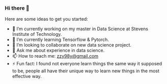 ### Hi there 👋


Here are some ideas to get you started:

- 🔭 I’m currently working on my master in Data Science at Stevens Institute of Technology.
- 🌱 I’m currently learning Tensorflow & Pytorch. 
- 👯 I’m looking to collaborate on new data science project. 
- 💬 Ask me about experience in data science.
- 📫 How to reach me: zzy98y@gmail.com
- ⚡ Fun fact: I found not everyone learn things the same way it supposed to be, people all have their unique way to learn new things in the most effective way. 

